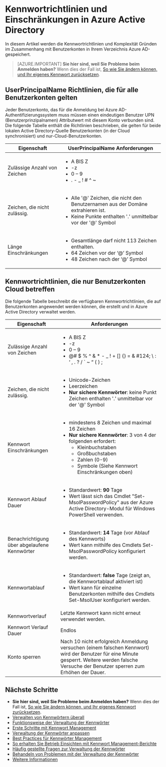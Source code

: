<properties
    pageTitle="Kennwortrichtlinien und Einschränkungen in Azure Active Directory | Microsoft Azure"
    description="Beschreibt die Richtlinien, die in Azure Active Directory, einschließlich der zulässigen Zeichen, Länge und Ablauf von Kennwörtern anwenden"
  services="active-directory"
    documentationCenter=""
    authors="curtand"
    manager="femila"
    editor=""/>

<tags
    ms.service="active-directory"
    ms.workload="identity"
    ms.tgt_pltfrm="na"
    ms.devlang="na"
    ms.topic="article"
    ms.date="10/04/2016"
    ms.author="curtand"/>


# <a name="password-policies-and-restrictions-in-azure-active-directory"></a>Kennwortrichtlinien und Einschränkungen in Azure Active Directory

In diesem Artikel werden die Kennwortrichtlinien und Komplexität Gründen im Zusammenhang mit Benutzerkonten in Ihrem Verzeichnis Azure AD-gespeichert.

> [AZURE.IMPORTANT] **Sie hier sind, weil Sie Probleme beim Anmelden haben?** Wenn dies der Fall ist, [So wie Sie ändern können, und Ihr eigenes Kennwort zurücksetzen](active-directory-passwords-update-your-own-password.md).

## <a name="userprincipalname-policies-that-apply-to-all-user-accounts"></a>UserPrincipalName Richtlinien, die für alle Benutzerkonten gelten

Jeder Benutzerkonto, das für die Anmeldung bei Azure AD-Authentifizierungssystem muss müssen einen eindeutigen Benutzer UPN (Benutzerprinzipalnamen) Attributwert mit diesem Konto verbunden sind. Die folgende Tabelle enthält die Richtlinien beschrieben, die gelten für beide lokalen Active Directory-Quelle Benutzerkonten (in der Cloud synchronisiert) und nur-Cloud-Benutzerkonten.

|   Eigenschaft           |     UserPrincipalName Anforderungen  |
|   ----------------------- |   ----------------------- |
|  Zulässige Anzahl von Zeichen    |  <ul> <li>A BIS Z</li> <li>-z </li><li>0 – 9</li> <li> . - \_ ! \# ^ \~</li></ul> |
|  Zeichen, die nicht zulässig.  | <ul> <li>Alle '@' Zeichen, die nicht den Benutzernamen aus der Domäne extrahieren ist.</li> <li>Keine Punkte enthalten '.' unmittelbar vor der '@' Symbol</li></ul> |
| Länge Einschränkungen  |       <ul> <li>Gesamtlänge darf nicht 113 Zeichen enthalten.</li><li>64 Zeichen vor der ‘@’ Symbol</li><li>48 Zeichen nach der ‘@’ Symbol</li></ul>

## <a name="password-policies-that-apply-only-to-cloud-user-accounts"></a>Kennwortrichtlinien, die nur Benutzerkonten Cloud betreffen

Die folgende Tabelle beschreibt die verfügbaren Kennwortrichtlinien, die auf Benutzerkonten angewendet werden können, die erstellt und in Azure Active Directory verwaltet werden.

|  Eigenschaft       |    Anforderungen          |
|   ----------------------- |   ----------------------- |
|  Zulässige Anzahl von Zeichen   |   <ul><li>A BIS Z</li><li>-z </li><li>0 – 9</li> <li>@# $ % ^ & * - _ ! + [] {} = & #124; \ : ‘ , . ? / ` ~ “ ( ) ;</li></ul> |
|  Zeichen, die nicht zulässig.   |       <ul><li>Unicode-Zeichen</li><li>Leerzeichen</li><li> **Nur sichere Kennwörter**: keine Punkt Zeichen enthalten '.' unmittelbar vor der '@' Symbol</li></ul> |
|   Kennwort Einschränkungen | <ul><li>mindestens 8 Zeichen und maximal 16 Zeichen</li><li>**Nur sichere Kennwörter**: 3 von 4 der folgenden erfordert:<ul><li>Kleinbuchstaben</li><li>Großbuchstaben</li><li>Zahlen (0-9)</li><li>Symbole (Siehe Kennwort Einschränkungen oben)</li></ul></li></ul> |
| Kennwort Ablauf Dauer      | <ul><li>Standardwert: **90** Tage </li><li>Wert lässt sich das Cmdlet "Set-MsolPasswordPolicy" aus der Azure Active Directory-Modul für Windows PowerShell verwenden.</li></ul> |
| Benachrichtigung über abgelaufene Kennwörter |  <ul><li>Standardwert: **14** Tage (vor Ablauf des Kennworts)</li><li>Wert kann mithilfe des Cmdlets Set-MsolPasswordPolicy konfiguriert werden.</li></ul> |
| Kennwortablauf |  <ul><li>Standardwert: **false** Tage (zeigt an, die Kennwortablauf aktiviert ist) </li><li>Wert kann für einzelne Benutzerkonten mithilfe des Cmdlets Set-MsolUser konfiguriert werden. </li></ul> |
|  Kennwortverlauf  | Letzte Kennwort kann nicht erneut verwendet werden. |
|  Kennwort Verlauf Dauer | Endlos |
|  Konto sperren | Nach 10 nicht erfolgreich Anmeldung versuchen (einem falschen Kennwort) wird der Benutzer für eine Minute gesperrt. Weitere werden falsche Versuche der Benutzer sperren zum Erhöhen der Dauer. |


## <a name="next-steps"></a>Nächste Schritte

* **Sie hier sind, weil Sie Probleme beim Anmelden haben?** Wenn dies der Fall ist, [So wie Sie ändern können, und Ihr eigenes Kennwort zurücksetzen](active-directory-passwords-update-your-own-password.md).
* [Verwalten von Kennwörtern überall](active-directory-passwords.md)
* [Funktionsweise der Verwaltung der Kennwörter](active-directory-passwords-how-it-works.md)
* [Erste Schritte mit Kennwort Management](active-directory-passwords-getting-started.md)
* [Verwaltung der Kennwörter anpassen](active-directory-passwords-customize.md)
* [Best Practices für Kennwörter Management](active-directory-passwords-best-practices.md)
* [So erhalten Sie Betrieb Einsichten mit Kennwort Management-Berichte](active-directory-passwords-get-insights.md)
* [Häufig gestellte Fragen zur Verwaltung der Kennwörter](active-directory-passwords-faq.md)
* [Behandeln von Problemen mit der Verwaltung der Kennwörter](active-directory-passwords-troubleshoot.md)
* [Weitere Informationen](active-directory-passwords-learn-more.md)
